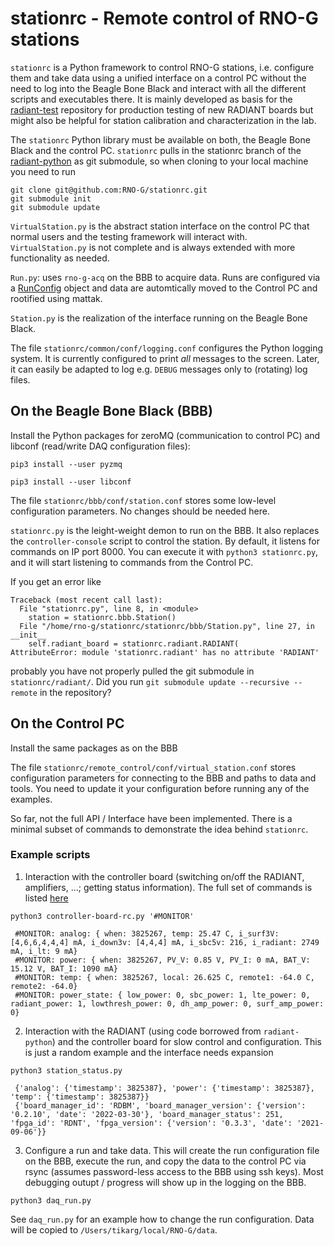 # stationrc - Remote control of RNO-G stations

`stationrc` is a Python framework to control RNO-G stations, i.e. configure them and take data using a unified interface on a control PC without the need to log into the Beagle Bone Black and interact with all the different scripts and executables there. It is mainly developed as basis for the [radiant-test](https://github.com/RNO-G/radiant-test) repository for production testing of new RADIANT boards but might also be helpful for station calibration and characterization in the lab.

The `stationrc` Python library must be available on both, the Beagle Bone Black and the control PC. `stationrc` pulls in the stationrc branch of the [radiant-python](https://github.com/RNO-G/radiant-python/tree/stationrc) as git submodule, so when cloning to your local machine you need to run

```
git clone git@github.com:RNO-G/stationrc.git
git submodule init
git submodule update
```

`VirtualStation.py` is the abstract station interface on the control PC that normal users and the testing framework will interact with. `VirtualStation.py` is not complete and is always extended with more functionality as needed.

`Run.py`: uses `rno-g-acq` on the BBB to acquire data. Runs are configured via a [RunConfig](https://github.com/RNO-G/stationrc/blob/main/stationrc/remote_control/RunConfig.py) object and data are automtically moved to the Control PC and rootified using mattak.

`Station.py` is the realization of the interface running on the Beagle Bone Black.

The file `stationrc/common/conf/logging.conf` configures the Python logging system. It is currently configured to print *all* messages to the screen. Later, it can easily be adapted to log e.g. `DEBUG` messages only to (rotating) log files.

## On the Beagle Bone Black (BBB)

Install the Python packages for zeroMQ (communication to control PC) and libconf (read/write DAQ configuration files):

`pip3 install --user pyzmq`

`pip3 install --user libconf`

The file `stationrc/bbb/conf/station.conf` stores some low-level configuration parameters. No changes should be needed here.

`stationrc.py` is the leight-weight demon to run on the BBB. It also replaces the `controller-console` script to control the station. By default, it listens for commands on IP port 8000. You can execute it with `python3 stationrc.py`, and it will start listening to commands from the Control PC.

If you get an error like

```
Traceback (most recent call last):
  File "stationrc.py", line 8, in <module>
    station = stationrc.bbb.Station()
  File "/home/rno-g/stationrc/stationrc/bbb/Station.py", line 27, in __init__
    self.radiant_board = stationrc.radiant.RADIANT(
AttributeError: module 'stationrc.radiant' has no attribute 'RADIANT'
```

probably you have not properly pulled the git submodule in `stationrc/radiant/`. Did you run `git submodule update --recursive --remote` in the repository?

## On the Control PC

Install the same packages as on the BBB

The file `stationrc/remote_control/conf/virtual_station.conf` stores configuration parameters for connecting to the BBB and paths to data and tools. You need to update it your configuration before running any of the examples.

So far, not the full API / Interface have been implemented. There is a minimal subset of commands to demonstrate the idea behind `stationrc`.

### Example scripts

1. Interaction with the controller board (switching on/off the RADIANT, amplifiers, ...; getting status information). The full set of commands is listed [here](https://github.com/RNO-G/control-uC/blob/352040e116d034586e8e8c1848d80a4b9bafe6ea/docs/DESIGN.commands)

```
python3 controller-board-rc.py '#MONITOR'

 #MONITOR: analog: { when: 3825267, temp: 25.47 C, i_surf3V: [4,6,6,4,4,4] mA, i_down3v: [4,4,4] mA, i_sbc5v: 216, i_radiant: 2749 mA, i_lt: 9 mA}
 #MONITOR: power: { when: 3825267, PV_V: 0.85 V, PV_I: 0 mA, BAT_V: 15.12 V, BAT_I: 1090 mA}
 #MONITOR: temp: { when: 3825267, local: 26.625 C, remote1: -64.0 C, remote2: -64.0}
 #MONITOR: power_state: { low_power: 0, sbc_power: 1, lte_power: 0, radiant_power: 1, lowthresh_power: 0, dh_amp_power: 0, surf_amp_power: 0}
```

2. Interaction with the RADIANT (using code borrowed from `radiant-python`) and the controller board for slow control and configuration. This is just a random example and the interface needs expansion

```
python3 station_status.py

 {'analog': {'timestamp': 3825387}, 'power': {'timestamp': 3825387}, 'temp': {'timestamp': 3825387}}
 {'board_manager_id': 'RDBM', 'board_manager_version': {'version': '0.2.10', 'date': '2022-03-30'}, 'board_manager_status': 251, 'fpga_id': 'RDNT', 'fpga_version': {'version': '0.3.3', 'date': '2021-09-06'}}
```

3. Configure a run and take data. This will create the run configuration file on the BBB, execute the run, and copy the data to the control PC via rsync (assumes password-less access to the BBB using ssh keys). Most debugging outupt / progress will show up in the logging on the BBB.

```
python3 daq_run.py
```

See `daq_run.py` for an example how to change the run configuration. Data will be copied to `/Users/tikarg/local/RNO-G/data`.
